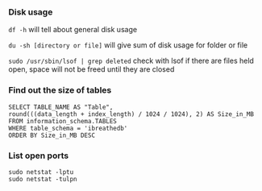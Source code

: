 ### Disk usage

`df -h` will tell about general disk usage

`du -sh [directory or file]` will give sum of disk usage for folder or file

`sudo /usr/sbin/lsof | grep deleted` check with lsof if there are files held open, space will not be freed until they are closed




### Find out the size of tables


    SELECT TABLE_NAME AS "Table",
	round(((data_length + index_length) / 1024 / 1024), 2) AS Size_in_MB
    FROM information_schema.TABLES 
    WHERE table_schema = 'ibreathedb'
    ORDER BY Size_in_MB DESC

### List open ports

    sudo netstat -lptu
    sudo netstat -tulpn